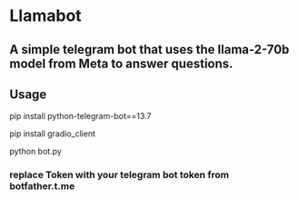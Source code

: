 # Llamabot

## A simple telegram bot that uses the llama-2-70b model from Meta to answer questions.
## Usage 

pip install python-telegram-bot==13.7

pip install gradio_client

python bot.py

### replace Token with your telegram bot token from botfather.t.me
